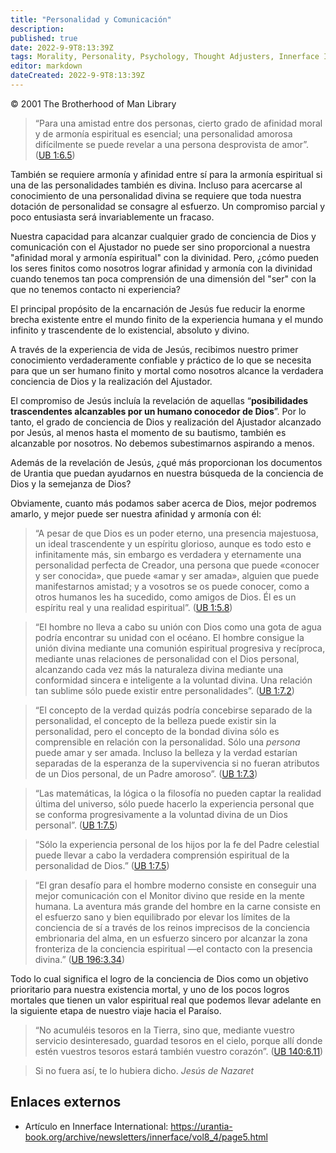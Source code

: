 ```yaml
---
title: "Personalidad y Comunicación"
description: 
published: true
date: 2022-9-9T8:13:39Z
tags: Morality, Personality, Psychology, Thought Adjusters, Innerface International, article
editor: markdown
dateCreated: 2022-9-9T8:13:39Z
---
```


<p class="v-card v-sheet theme--light grey lighten-3 px-2">© 2001 The Brotherhood of Man Library</p>

> “Para una amistad entre dos personas, cierto grado de afinidad moral y de armonía espiritual es esencial; una personalidad amorosa difícilmente se puede revelar a una persona desprovista de amor”. ([UB 1:6.5](/es/El_Libro_de_Urantia/1#p6_5))

También se requiere armonía y afinidad entre sí para la armonía espiritual si una de las personalidades también es divina. Incluso para acercarse al conocimiento de una personalidad divina se requiere que toda nuestra dotación de personalidad se consagre al esfuerzo. Un compromiso parcial y poco entusiasta será invariablemente un fracaso.

Nuestra capacidad para alcanzar cualquier grado de conciencia de Dios y comunicación con el Ajustador no puede ser sino proporcional a nuestra "afinidad moral y armonía espiritual" con la divinidad. Pero, ¿cómo pueden los seres finitos como nosotros lograr afinidad y armonía con la divinidad cuando tenemos tan poca comprensión de una dimensión del "ser" con la que no tenemos contacto ni experiencia?

El principal propósito de la encarnación de Jesús fue reducir la enorme brecha existente entre el mundo finito de la experiencia humana y el mundo infinito y trascendente de lo existencial, absoluto y divino.

A través de la experiencia de vida de Jesús, recibimos nuestro primer conocimiento verdaderamente confiable y práctico de lo que se necesita para que un ser humano finito y mortal como nosotros alcance la verdadera conciencia de Dios y la realización del Ajustador.

El compromiso de Jesús incluía la revelación de aquellas “**posibilidades trascendentes alcanzables por un humano conocedor de Dios**”. Por lo tanto, el grado de conciencia de Dios y realización del Ajustador alcanzado por Jesús, al menos hasta el momento de su bautismo, también es alcanzable por nosotros. No debemos subestimarnos aspirando a menos.

Además de la revelación de Jesús, ¿qué más proporcionan los documentos de Urantia que puedan ayudarnos en nuestra búsqueda de la conciencia de Dios y la semejanza de Dios?

Obviamente, cuanto más podamos saber acerca de Dios, mejor podremos amarlo, y mejor puede ser nuestra afinidad y armonía con él:

> “A pesar de que Dios es un poder eterno, una presencia majestuosa, un ideal trascendente y un espíritu glorioso, aunque es todo esto e infinitamente más, sin embargo es verdadera y eternamente una personalidad perfecta de Creador, una persona que puede «conocer y ser conocida», que puede «amar y ser amada», alguien que puede manifestarnos amistad; y a vosotros se os puede conocer, como a otros humanos les ha sucedido, como amigos de Dios. Él es un espíritu real y una realidad espiritual”. ([UB 1:5.8](/es/El_Libro_de_Urantia/1#p5_8))

> “El hombre no lleva a cabo su unión con Dios como una gota de agua podría encontrar su unidad con el océano. El hombre consigue la unión divina mediante una comunión espiritual progresiva y recíproca, mediante unas relaciones de personalidad con el Dios personal, alcanzando cada vez más la naturaleza divina mediante una conformidad sincera e inteligente a la voluntad divina. Una relación tan sublime sólo puede existir entre personalidades”. ([UB 1:7.2](/es/El_Libro_de_Urantia/1#p7_2))

> “El concepto de la verdad quizás podría concebirse separado de la personalidad, el concepto de la belleza puede existir sin la personalidad, pero el concepto de la bondad divina sólo es comprensible en relación con la personalidad. Sólo una *persona* puede amar y ser amada. Incluso la belleza y la verdad estarían separadas de la esperanza de la supervivencia si no fueran atributos de un Dios personal, de un Padre amoroso”. ([UB 1:7.3](/es/El_Libro_de_Urantia/1#p7_3))

> “Las matemáticas, la lógica o la filosofía no pueden captar la realidad última del universo, sólo puede hacerlo la experiencia personal que se conforma progresivamente a la voluntad divina de un Dios personal”. ([UB 1:7.5](/es/El_Libro_de_Urantia/1#p7_5))

> “Sólo la experiencia personal de los hijos por la fe del Padre celestial puede llevar a cabo la verdadera comprensión espiritual de la personalidad de Dios.” ([UB 1:7.5](/es/El_Libro_de_Urantia/1#p7_5))

> “El gran desafío para el hombre moderno consiste en conseguir una mejor comunicación con el Monitor divino que reside en la mente humana. La aventura más grande del hombre en la carne consiste en el esfuerzo sano y bien equilibrado por elevar los límites de la conciencia de sí a través de los reinos imprecisos de la conciencia embrionaria del alma, en un esfuerzo sincero por alcanzar la zona fronteriza de la conciencia espiritual —el contacto con la presencia divina.” ([UB 196:3.34](/es/El_Libro_de_Urantia/196#p3_34))

Todo lo cual significa el logro de la conciencia de Dios como un objetivo prioritario para nuestra existencia mortal, y uno de los pocos logros mortales que tienen un valor espiritual real que podemos llevar adelante en la siguiente etapa de nuestro viaje hacia el Paraíso.

> “No acumuléis tesoros en la Tierra, sino que, mediante vuestro servicio desinteresado, guardad tesoros en el cielo, porque allí donde estén vuestros tesoros estará también vuestro corazón”. ([UB 140:6.11](/es/El_Libro_de_Urantia/140#p6_11))

> Si no fuera así, te lo hubiera dicho.
> _Jesús de Nazaret_

## Enlaces externos

- Artículo en Innerface International: https://urantia-book.org/archive/newsletters/innerface/vol8_4/page5.html


